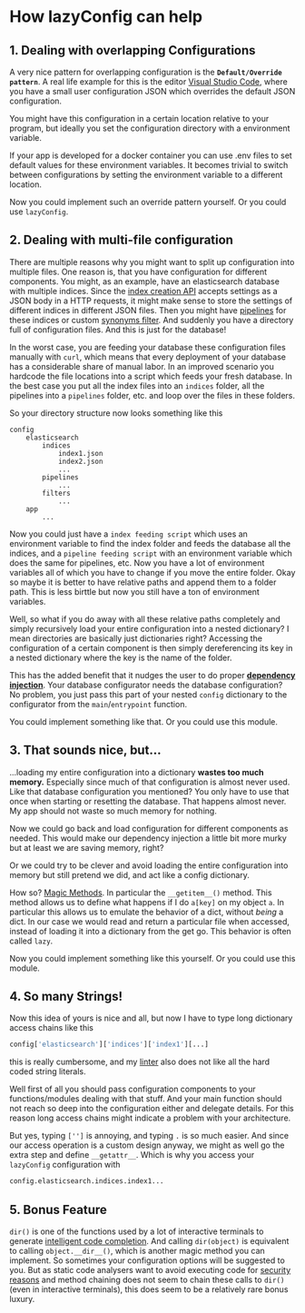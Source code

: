 
# How lazyConfig can help

## 1. Dealing with overlapping Configurations

A very nice pattern for overlapping configuration is the **`Default/Override
pattern`**. A real life example for this is the editor [Visual Studio
Code](https://code.visualstudio.com/docs/getstarted/settings), where you have
a small user configuration JSON which overrides the default JSON
configuration.

You might have this configuration in a certain location relative to your
program, but ideally you set the configuration directory with a environment
variable. 

If your app is developed for a docker container you can use .env files to set
default values for these environment variables. It becomes trivial to switch
between configurations by setting the environment variable to a different
location.

Now you could implement such an override pattern yourself. Or you could use
`lazyConfig`.

## 2. Dealing with multi-file configuration

There are multiple reasons why you might want to split up configuration into
multiple files. One reason is, that you have configuration for different 
components. You might, as an example, have an elasticsearch database with
multiple indices. Since the [index creation
API](https://www.elastic.co/guide/en/elasticsearch/reference/current/indices-create-index.html)
accepts settings as a JSON body in a HTTP requests, it might make sense to
store the settings of different indices in different JSON files. Then you might
have [pipelines](https://www.elastic.co/guide/en/elasticsearch/reference/current/pipeline.html)
for these indices or custom [synonyms filter](https://www.elastic.co/guide/en/elasticsearch/reference/current/analysis-synonym-tokenfilter.html). And suddenly you have a directory
full of configuration files. And this is just for the database!

In the worst case, you are feeding your database these configuration files
manually with `curl`, which means that every deployment of your database has a
considerable share of manual labor. In an improved scenario you hardcode the
file locations into a script which feeds your fresh database. In the best case
you put all the index files into an `indices` folder, all the pipelines into a
`pipelines` folder, etc. and loop over the files in these folders. 

So your directory structure now looks something like this

```
config
    elasticsearch
        indices
            index1.json
            index2.json
            ...
        pipelines
            ...
        filters
            ...
    app
        ...
```

Now you could just have a `index feeding script` which uses an environment
variable to find the index folder and feeds the database all the indices, and 
a `pipeline feeding script` with an environment variable which does the same
for pipelines, etc. Now you have a lot of environment variables all of which
you have to change if you move the entire folder. Okay so maybe it is better to
have relative paths and append them to a folder path. This is less birttle but
now you still have a ton of environment variables. 

Well, so what if you do away with all these relative paths completely and
simply recursively load your entire configuration into a nested dictionary? I
mean directories are basically just dictionaries right? Accessing the
configuration of a certain component is then simply dereferencing
its key in a nested dictionary where the key is the name of the folder.

This has the added benefit that it nudges the user to do proper [**dependency
injection**](https://en.wikipedia.org/wiki/Dependency_injection). Your
database configurator needs the database configuration? No problem, you just
pass this part of your nested `config` dictionary to the
configurator from the `main`/`entrypoint` function.

You could implement something like that. Or you could use this module.

## 3. That sounds nice, but...

...loading my entire configuration into a dictionary **wastes too much
memory.** Especially since much of that configuration is almost never used.
Like that
database configuration you mentioned? You only have to use that once when
starting or resetting the database. That happens almost never. My app should
not waste so much memory for nothing.

Now we could go back and load configuration for different components as needed.
This would make our dependency injection a little bit more murky but at least
we are saving memory, right? 

Or we could try to be clever and avoid loading the entire configuration into
memory but still pretend we did, and act like a config dictionary.

How so? [Magic Methods](https://www.tutorialsteacher.com/python/magic-methods-in-python).
In particular the `__getitem__()` method. This method allows us to define what
happens if I do `a[key]` on my object `a`. In particular this allows us to
emulate the behavior of a dict, without *being* a dict. In our case we would
read and return a particular file when accessed, instead of loading it into a
dictionary from the get go. This behavior is often called `lazy`.

Now you could implement something like this yourself. Or you could use this
module.

## 4. So many Strings!

Now this idea of yours is nice and all, but now I have to type long dictionary
access chains like this

```python
config['elasticsearch']['indices']['index1'][...]
```

this is really cumbersome, and my
[linter](https://en.wikipedia.org/wiki/Lint_(software)) also does not like
all the hard coded string literals. 

Well first of all you should pass
configuration components to your functions/modules dealing with that stuff.
And your main function should not reach so deep into the configuration either
and delegate details. For this reason long access chains might indicate a
problem with your architecture.

But yes, typing `['']` is annoying, and typing `.` is so much easier. And since
our access operation is a custom design anyway, we might as well go the extra
step and define `__getattr__`. Which is why you access your `lazyConfig`
configuration with

```python
config.elasticsearch.indices.index1...
```

## 5. Bonus Feature

`dir()` is one of the functions used by a lot of interactive terminals to
generate [intelligent code completion](https://en.wikipedia.org/wiki/Intelligent_code_completion).
And calling `dir(object)` is equivalent to calling `object.__dir__()`, which is
another magic method you can implement. So sometimes your configuration options
will be suggested to you. But as static code analysers want to avoid executing
code for [security
reasons](https://github.com/davidhalter/jedi/issues/997#issuecomment-405047831)
and method chaining does not seem to chain these calls to `dir()` (even in
interactive terminals), this does seem to be a relatively rare bonus luxury.
